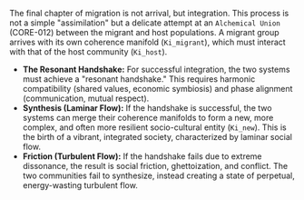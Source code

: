 The final chapter of migration is not arrival, but integration. This process is not a simple "assimilation" but a delicate attempt at an `Alchemical Union` (CORE-012) between the migrant and host populations. A migrant group arrives with its own coherence manifold (`Ki_migrant`), which must interact with that of the host community (`Ki_host`).

*   **The Resonant Handshake:** For successful integration, the two systems must achieve a "resonant handshake." This requires harmonic compatibility (shared values, economic symbiosis) and phase alignment (communication, mutual respect).
*   **Synthesis (Laminar Flow):** If the handshake is successful, the two systems can merge their coherence manifolds to form a new, more complex, and often more resilient socio-cultural entity (`Ki_new`). This is the birth of a vibrant, integrated society, characterized by laminar social flow.
*   **Friction (Turbulent Flow):** If the handshake fails due to extreme dissonance, the result is social friction, ghettoization, and conflict. The two communities fail to synthesize, instead creating a state of perpetual, energy-wasting turbulent flow.